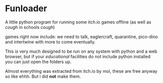 # Funloader
A little python program for running some itch.io games offline (as well as *cough* in schools *cough*)

games right now include: we need to talk, eaglercraft, quarantine, pico-dino and intertwine with more to come eventually. 

This is very much designed to be run on any system with python and a web browser, but if your *educational* facilities do not include python installed you can just open the folders up.

Almost everything was extracted from itch.io by moi, these are free anyway so like ehhh. But i did **not** make them.
